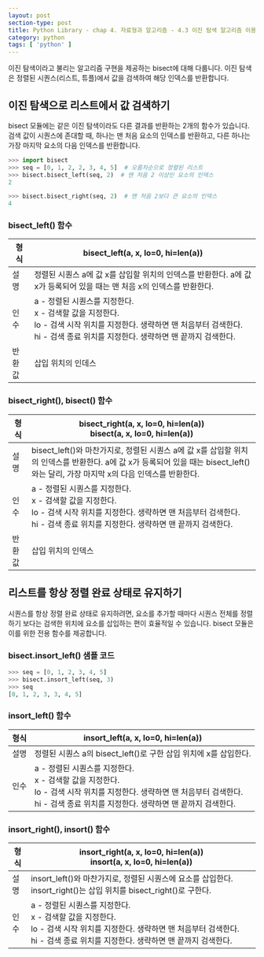 ```yaml
---
layout: post
section-type: post
title: Python Library - chap 4. 자료형과 알고리즘 - 4.3 이진 탐색 알고리즘 이용하기
category: python
tags: [ 'python' ]
---
```

이진 탐색이라고 불리는 알고리즘 구현을 제공하는 bisect에 대해 다룹니다. 이진 탐색은 정렬된 시퀀스(리스트, 튜플)에서 값을 검색하여 해당 인덱스를 반환합니다.

## 이진 탐색으로 리스트에서 값 검색하기
bisect 모듈에는 같은 이진 탐색이라도 다른 결과를 반환하는 2개의 함수가 있습니다. 검색 값이 시퀀스에 존대할 때, 하나는 맨 처음 요소의 인덱스를 반환하고, 다른 하나는 가장 마지막 요소의 다음 인덱스를 반환합니다.

```python
>>> import bisect
>>> seq = [0, 1, 2, 2, 3, 4, 5]  # 오름차순으로 정렬된 리스트
>>> bisect.bisect_left(seq, 2)  # 맨 처음 2 이상인 요소의 인덱스
2

>>> bisect.bisect_right(seq, 2)  # 맨 처음 2보다 큰 요소의 인덱스
4
```

### bisect_left() 함수

형식 | bisect_left(a, x, lo=0, hi=len(a))
---|---
설명 | 정렬된 시퀀스 a에 값 x를 삽입할 위치의 인덱스를 반환한다. a에 값 x가 등록되어 있을 때는 맨 처음 x의 인덱스를 반환한다.
인수 | a - 정렬된 시퀀스를 지정한다. <br> x - 검색할 값을 지정한다. <br> lo - 검색 시작 위치를 지정한다. 생략하면 맨 처음부터 검색한다. <br> hi - 검색 종료 위치를 지정한다. 생략하면 맨 끝까지 검색한다.
반환값 | 삽입 위치의 인데스

### bisect_right(), bisect() 함수

형식 | bisect_right(a, x, lo=0, hi=len(a)) <br> bisect(a, x, lo=0, hi=len(a))
---|---
설명 | bisect_left()와 마찬가지로, 정렬된 시퀀스 a에 값 x를 삽입할 위치의 인덱스를 반환한다. a에 값 x가 등록되어 있을 때는 bisect_left() 와는 달리, 가장 마지막 x의 다음 인덱스를 반환한다.
인수 | a - 정렬된 시퀀스를 지정한다. <br> x - 검색할 값을 지정한다. <br> lo - 검색 시작 위치를 지정한다. 생략하면 맨 처음부터 검색한다. <br> hi - 검색 종료 위치를 지정한다. 생략하면 맨 끝까지 검색한다.
반환값 | 삽입 위치의 인덱스

## 리스트를 항상 정렬 완료 상태로 유지하기
시퀀스를 항상 정렬 완료 상태로 유지하려면, 요소를 추가할 때마다 시퀀스 전체를 정렬하기 보다는 검색한 위치에 요소를 삽입하는 편이 효율적일 수 있습니다. bisect 모듈은 이를 위한 전용 함수를 제공합니다.  

### bisect.insort_left() 샘플 코드

```python
>>> seq = [0, 1, 2, 3, 4, 5]
>>> bisect.insort_left(seq, 3)
>>> seq
[0, 1, 2, 3, 3, 4, 5]
```

### insort_left() 함수

형식 | insort_left(a, x, lo=0, hi=len(a))
---|---
설명 | 정렬된 시퀀스 a의 bisect_left()로 구한 삽입 위치에 x를 삽입한다.
인수 | a - 정렬된 시퀀스를 지정한다. <br> x - 검색할 값을 지정한다. <br> lo - 검색 시작 위치를 지정한다. 생략하면 맨 처음부터 검색한다. <br> hi - 검색 종료 위치를 지정한다. 생략하면 맨 끝까지 검색한다.

### insort_right(), insort() 함수

형식 | insort_right(a, x, lo=0, hi=len(a)) <br> insort(a, x, lo=0, hi=len(a))
---|---
설명 | insort_left()와 마찬가지로, 정렬된 시퀀스에 요소를 삽입한다. insort_right()는 삽입 위치를 bisect_right()로 구한다.
인수 | a - 정렬된 시퀀스를 지정한다. <br> x - 검색할 값을 지정한다. <br> lo - 검색 시작 위치를 지정한다. 생략하면 맨 처음부터 검색한다. <br> hi - 검색 종료 위치를 지정한다. 생략하면 맨 끝까지 검색한다.
